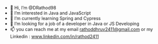- 👋 Hi, I’m @DRathod98
- 👀 I’m interested in Java and JavaScript
- 🌱 I’m currently learning Spring and Cypress
- 💞️ I’m looking for a job of a developer in Java or JS Developing
- 📫 you can reach me at my email rathoddhruv2411@gmail.com or my Linkedin : www.linkedin.com/in/rathod2411

<!---
DRathod98/DRathod98 is a ✨ special ✨ repository because its `README.md` (this file) appears on your GitHub profile.
You can click the Preview link to take a look at your changes.
--->

